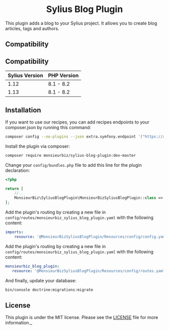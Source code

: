 <h1 align="center">Sylius Blog Plugin</h1>

This plugin adds a blog to your Sylius project. It allows you to create blog articles, tags and authors.

## Compatibility

## Compatibility

| Sylius Version | PHP Version |
|---|---|
| 1.12 | 8.1 - 8.2 |
| 1.13 | 8.1 - 8.2 |

## Installation

If you want to use our recipes, you can add recipes endpoints to your composer.json by running this command:

```bash
composer config --no-plugins --json extra.symfony.endpoint '["https://api.github.com/repos/monsieurbiz/symfony-recipes/contents/index.json?ref=flex/master","flex://defaults"]'
```

Install the plugin via composer:

```bash
composer require monsieurbiz/sylius-blog-plugin:dev-master
```

<!-- The section on the flex recipe will be displayed when the flex recipe will be available on contrib repo
<details><summary>For the installation without flex, follow these additional steps</summary>
-->

Change your `config/bundles.php` file to add this line for the plugin declaration:

```php
<?php

return [
    //..
    MonsieurBiz\SyliusBlogPlugin\MonsieurBizSyliusBlogPlugin::class => ['all' => true],
];
```

Add the plugin's routing by creating a new file in `config/routes/monsieurbiz_sylius_blog_plugin.yaml` with the following content:

```yaml
imports:
    resource: '@MonsieurBizSyliusBlogPlugin/Resources/config/config.yaml'
```

Add the plugin's routing by creating a new file in `config/routes/monsieurbiz_sylius_blog_plugin.yaml` with the following content:

```yaml
monsieurbiz_blog_plugin:
   resource: '@MonsieurBizSyliusBlogPlugin/Resources/config/routes.yaml'
```

And finally, update your database:

```bash
bin/console doctrine:migrations:migrate
```


## License

This plugin is under the MIT license.
Please see the [LICENSE](LICENSE) file for more information._
